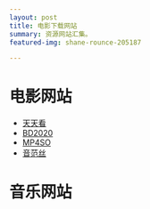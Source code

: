 ```yaml
---
layout: post
title: 电影下载网站
summary: 资源网站汇集。
featured-img: shane-rounce-205187

---
```


# 电影网站

  - [天天看](https://www.tiantk.net/)
  - [BD2020](https://www.bd2020.com/)
  - [MP4SO](https://www.dbmp4.com/)
  - [音范丝](https://www.yinfans.net/ "精选4K蓝光原盘下载")

# 音乐网站
